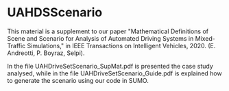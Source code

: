 # UAHDSScenario
This material is a supplement to our paper "Mathematical Definitions of Scene and Scenario for Analysis of Automated Driving Systems in Mixed-Traffic Simulations," in IEEE Transactions on Intelligent Vehicles, 2020. (E. Andreotti, P. Boyraz, Selpi).

In the file UAHDriveSetScenario_SupMat.pdf is presented the case study analysed, while in the file UAHDriveSetScenario_Guide.pdf is explained how to generate the scenario using our code in SUMO.



